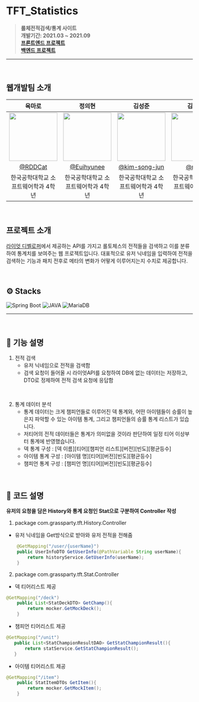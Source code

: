 # TFT_Statistics
> **롤체전적검색/통계 사이트** <br/> **개발기간: 2021.03 ~ 2021.09** <br/> **[프론트엔드 프로젝트](https://github.com/nulzi/MaroMaro)** <br/> **[백엔드 프로젝트](https://github.com/Euihyunee/TFT_Statistics)**
---
<br/>

## 웹개발팀 소개 

|육마로|정의현|김성준|김태영|
|:---:|:---:|:---:|:---:|
|<img width="130px" src="https://avatars.githubusercontent.com/u/55569476?v=4"/>|<img width="130px" src="https://avatars.githubusercontent.com/u/98465697?v=4"/>|<img width="130px" src="https://avatars.githubusercontent.com/u/90247223?v=4"/>|<img width="130px" src="https://avatars.githubusercontent.com/u/74344132?v=4"/>|
|[@RDDCat](https://github.com/RDDcat)|[@Euihyunee](https://github.com/Euihyunee)|[@kim-song-jun](https://github.com/kim-song-jun)|[@nulzi](https://github.com/nulzi)|
|한국공학대학교 소프트웨어학과 4학년|한국공학대학교 소프트웨어학과 4학년|한국공학대학교 소프트웨어학과 4학년|한국공학대학교 소프트웨어학과 4학년|
<br/>

## 프로젝트 소개 

[라이엇 디벨로퍼](https://developer.riotgames.com/)에서 제공하는 API를 가지고 롤토체스의 전적들을 검색하고 이를 분류하여 통계치를 보여주는 웹 프로젝트입니다. 대표적으로 유저 닉네임을 입력하여 전적을 검색하는 기능과 패치 전후로 메타의 변화가 어떻게 이루어지는지 수치로 제공합니다. 


<br/>

## ⚙️ Stacks 

![Spring Boot](https://camo.githubusercontent.com/bc562412c99f666d8c2f62485201afe06dec01a60e4a2879a350197dcfb7acc5/68747470733a2f2f696d672e736869656c64732e696f2f62616467652f737072696e672d3644423333463f7374796c653d666f722d7468652d6261646765266c6f676f3d737072696e67266c6f676f436f6c6f723d7768697465) ![JAVA](https://camo.githubusercontent.com/a0f9c9f1295e65f8c081e5e6073840e309726163c310542f8c0acb5aa60ba5ad/68747470733a2f2f696d672e736869656c64732e696f2f62616467652f4a4156412d3030373339363f7374796c653d666f722d7468652d6261646765266c6f676f3d6a617661266c6f676f436f6c6f723d7768697465) ![MariaDB](https://camo.githubusercontent.com/876c5ee70891ede4dbc02eda4cfb28ad64f5c12bcb86c1110bbb7026e66c5a4e/68747470733a2f2f696d672e736869656c64732e696f2f62616467652f6d6172696144422d3030333534353f7374796c653d666f722d7468652d6261646765266c6f676f3d6d617269614442266c6f676f436f6c6f723d7768697465)

---
<br/>

## 📱 기능 설명 

1. 전적 검색
    - 유저 닉네임으로 전적을 검색함
    - 검색 요청이 들어올 시 라이엇API를 요청하여 DB에 없는 데이터는 저장하고,  
    DTO로 정제하여 전적 검색 요청에 응답함 

<br/>

2. 통계 데이터 분석 
    - 통계 데이터는 크게 챔피언들로 이루어진 덱 통계와, 어떤 아이템들이 승률이 높은지 파악할 수 있는 아이템 통계, 그리고 챔피언들의 승률 통계 리스트가 있습니다. 
    - 저티어의 전적 데이터들은 통계가 의미없을 것이라 판단하여 일정 티어 이상부터 통계에 반영했습니다.
    - 덱 통계 구성 : [덱 이름][티어][챔피언 리스트][버전][빈도][평균등수]
    - 아이템 통계 구성 : [아이템 명][티어][버전][빈도][평균등수]
    - 챔피언 통계 구성 : [챔피언 명][티어][버전][빈도][평균등수]

<br/>

## 🔐 코드 설명 

**유저의 요청을 담은 History와 통계 요청인 Stat으로 구분하여 Controller 작성**
<br/>

1. package com.grassparty.tft.History.Controller

- 유저 닉네임을 Get방식으로 받아와 유저 전적을 전해줌
```java
    @GetMapping("/user/{userName}")
    public UserInfoDTO GetUserInfo(@PathVariable String userName){
        return historyService.GetUserInfo(userName);
    }
```

2. package com.grassparty.tft.Stat.Controller

- 덱 티어리스트 제공 
```java
@GetMapping("/deck")
    public List<StatDeckDTO> GetChamp(){
        return mocker.GetMockDeck();
    }
```  
- 챔피언 티어리스트 제공
 ```java
@GetMapping("/unit")
    public List<StatChampionResultDAO> GetStatChampionResult(){
        return statService.GetStatChampionResult();
    }
```
- 아이템 티어리스트 제공 
```java
@GetMapping("/item")
    public StatItemDTOs GetItem(){
        return mocker.GetMockItem();
    }
```